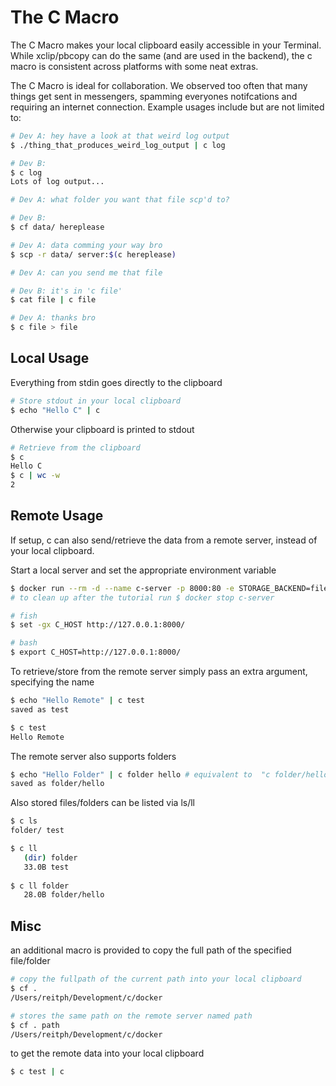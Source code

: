 # The C Macro

The C Macro makes your local clipboard easily accessible in your Terminal. While xclip/pbcopy can do the same (and are used in the backend), the c macro is consistent across platforms with some neat extras.

The C Macro is ideal for collaboration. We observed too often that many things get sent in messengers, spamming everyones notifcations and requiring an internet connection. Example usages include but are not limited to:

```bash
# Dev A: hey have a look at that weird log output
$ ./thing_that_produces_weird_log_output | c log

# Dev B:
$ c log
Lots of log output...
```

```bash
# Dev A: what folder you want that file scp'd to?

# Dev B:
$ cf data/ hereplease

# Dev A: data comming your way bro
$ scp -r data/ server:$(c hereplease) 
```

```bash
# Dev A: can you send me that file

# Dev B: it's in 'c file'
$ cat file | c file

# Dev A: thanks bro
$ c file > file
```


## Local Usage

Everything from stdin goes directly to the clipboard
```bash
# Store stdout in your local clipboard
$ echo "Hello C" | c
```


Otherwise your clipboard is printed to stdout
```bash
# Retrieve from the clipboard
$ c 
Hello C
$ c | wc -w
2
```


## Remote Usage

If setup, c can also send/retrieve the data from a remote server, instead of your local clipboard. 


Start a local server and set the appropriate environment variable
```bash
$ docker run --rm -d --name c-server -p 8000:80 -e STORAGE_BACKEND=file -e STORAGE_PATH=/tmp rettier/c-server
# to clean up after the tutorial run $ docker stop c-server

# fish
$ set -gx C_HOST http://127.0.0.1:8000/

# bash
$ export C_HOST=http://127.0.0.1:8000/
```


To retrieve/store from the remote server simply pass an extra argument, specifying the name
```bash
$ echo "Hello Remote" | c test
saved as test

$ c test
Hello Remote
```


The remote server also supports folders
```bash
$ echo "Hello Folder" | c folder hello # equivalent to  "c folder/hello"
saved as folder/hello
```


Also stored files/folders can be listed via ls/ll
```bash
$ c ls
folder/ test

$ c ll
   (dir) folder
   33.0B test
   
$ c ll folder
   28.0B folder/hello
```

## Misc

an additional macro is provided to copy the full path of the specified file/folder
```bash
# copy the fullpath of the current path into your local clipboard
$ cf .
/Users/reitph/Development/c/docker

# stores the same path on the remote server named path
$ cf . path
/Users/reitph/Development/c/docker
```

to get the remote data into your local clipboard
```bash
$ c test | c
```
